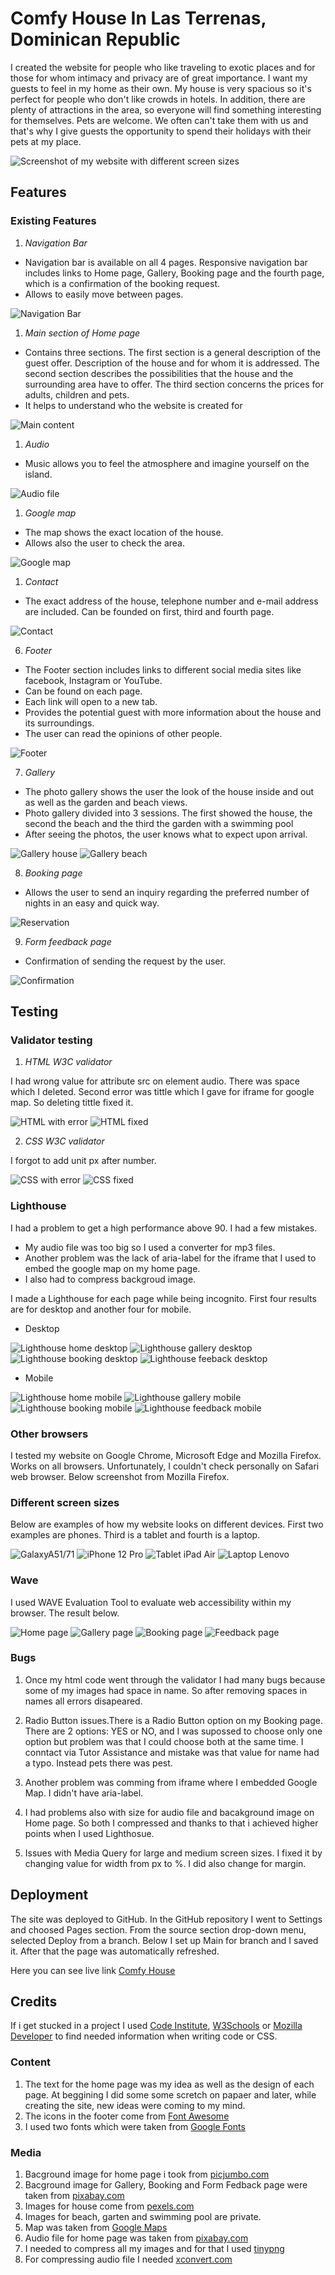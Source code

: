 # Comfy House In Las Terrenas, Dominican Republic

I created the website for people who like traveling to exotic places and for those for whom intimacy and privacy are of great importance. I want my guests to feel in my home as their own. My house is very spacious so it's perfect for people who don't like crowds in hotels. 
In addition, there are plenty of attractions in the area, so everyone will find something interesting for themselves. Pets are welcome. We often can't take them with us and that's why I give guests the opportunity to spend their holidays with their pets at my place.

![Screenshot of my website with different screen sizes](https://github.com/MarzenkaS/Comfy-House-New/blob/main/docs/main.view.png?raw=true)

## Features


### Existing Features

1. _Navigation Bar_
  
- Navigation bar is available on all 4 pages. Responsive navigation bar includes links to Home page, Gallery, Booking page and the fourth page, which is a confirmation of the booking request. 
- Allows to easily move between pages.

![Navigation Bar](https://github.com/MarzenkaS/Comfy-House-New/blob/main/docs/nav.bar.png?raw=true)

1. _Main section of Home page_

- Contains three sections. The first section is a general description of the guest offer. Description of the house and for whom it is addressed. The second section describes the possibilities that the house and the surrounding area have to offer. The third section concerns the prices for adults, children and pets.
- It helps to understand who the website is created for

![Main content](https://github.com/MarzenkaS/Comfy-House-New/blob/main/docs/main.content.png?raw=true)

1. _Audio_ 

- Music allows you to feel the atmosphere and imagine yourself on the island.

![Audio file](https://github.com/MarzenkaS/Comfy-House-New/blob/main/docs/audio.png?raw=true)

1. _Google map_

- The map shows the exact location of the house.
- Allows also the user to check the area.

![Google map](https://github.com/MarzenkaS/Comfy-House-New/blob/main/docs/google.map.png?raw=true)

1. _Contact_

- The exact address of the house, telephone number and e-mail address are included. Can be founded on first, third and fourth page.

![Contact](https://github.com/MarzenkaS/Comfy-House-New/blob/main/docs/contact.png?raw=true)

6. _Footer_

- The Footer section includes links to different social media sites like facebook, Instagram or YouTube.
- Can be found on each page.
- Each link will open to a new tab.
- Provides the potential guest with more information about the house and its surroundings.
- The user can read the opinions of other people.

![Footer](https://github.com/MarzenkaS/Comfy-House-New/blob/main/docs/footer.png?raw=true)

7. _Gallery_
   
- The photo gallery shows the user the look of the house inside and out as well as the garden and beach views.
- Photo gallery divided into 3 sessions. The first showed the house, the second the beach and the third the  garden with a swimming pool
- After seeing the photos, the user knows what to expect upon arrival.

![Gallery house](https://github.com/MarzenkaS/Comfy-House-New/blob/main/docs/gallery1.png?raw=true)
![Gallery beach](https://github.com/MarzenkaS/Comfy-House-New/blob/main/docs/gallery3.png?raw=true)

8. _Booking page_

- Allows the user to send an inquiry regarding the preferred number of nights in an easy and quick way.

![Reservation](https://github.com/MarzenkaS/Comfy-House-New/blob/main/docs/reservation.png?raw=true)

9. _Form feedback page_

- Confirmation of sending the request by the user.

![Confirmation](https://github.com/MarzenkaS/Comfy-House-New/blob/main/docs/confirmation2.png?raw=true)

## Testing

### Validator testing

1. _HTML W3C validator_ 

I had wrong value for attribute src on element audio. There was space which I deleted. Second error was tittle which I gave for iframe for google map. So deleting tittle fixed it.

![HTML with error](https://github.com/MarzenkaS/Comfy-House-New/blob/main/docs/html.error.png?raw=true)
![HTML fixed](https://github.com/MarzenkaS/Comfy-House-New/blob/main/docs/html.fixed.png?raw=true)

2. _CSS W3C validator_

I forgot to add unit px after number. 

![CSS with error](https://github.com/MarzenkaS/Comfy-House-New/blob/main/docs/css.error.png?raw=true)
![CSS fixed](https://github.com/MarzenkaS/Comfy-House-New/blob/main/docs/css.fixed.png?raw=true)

### Lighthouse

I had a problem to get a high performance above 90. I had a few mistakes. 
- My audio file was too big so I used a converter for mp3 files. 
- Another problem was the lack of aria-label for the iframe that I used to embed the google map on my home page. 
- I also had to compress backgroud image.

I made a Lighthouse for each page while being incognito. First four results are for desktop and another four for mobile.

- Desktop

![Lighthouse home desktop](https://github.com/MarzenkaS/Comfy-House-New/blob/main/docs/Lighthouse.png?raw=true)
![Lighthouse gallery desktop](https://github.com/MarzenkaS/Comfy-House-New/blob/main/docs/gallery.desktop.png?raw=true)
![Lighthouse booking desktop](https://github.com/MarzenkaS/Comfy-House-New/blob/main/docs/booking.desktop.png?raw=true)
![Lighthouse feeback desktop](https://github.com/MarzenkaS/Comfy-House-New/blob/main/docs/feedback.desktop.png?raw=true)

- Mobile

![Lighthouse home mobile](https://github.com/MarzenkaS/Comfy-House-New/blob/main/docs/home.mobile.png?raw=true)
![Lighthouse gallery mobile](https://github.com/MarzenkaS/Comfy-House-New/blob/main/docs/gallery.mobile.png?raw=true)
![Lighthouse booking mobile](https://github.com/MarzenkaS/Comfy-House-New/blob/main/docs/booking.mobile.png?raw=true)
![Lighthouse feedback mobile](https://github.com/MarzenkaS/Comfy-House-New/blob/main/docs/feedback.mobile.png?raw=true)

### Other browsers

I tested my website on Google Chrome, Microsoft Edge and Mozilla Firefox. Works on all browsers. Unfortunately, I couldn't check personally on Safari web browser. Below screenshot from Mozilla Firefox.

### Different screen sizes

Below are examples of how my website looks on different devices. First two examples are phones. Third is a tablet and fourth is a laptop.

![GalaxyA51/71](https://github.com/MarzenkaS/Comfy-House-New/blob/main/docs/galaxya51.71.png?raw=true)
![iPhone 12 Pro](https://github.com/MarzenkaS/Comfy-House-New/blob/main/docs/iPhone12Pro.png?raw=true)
![Tablet iPad Air](https://github.com/MarzenkaS/Comfy-House-New/blob/main/docs/tablet.ipad.air.png?raw=true)
![Laptop Lenovo](https://github.com/MarzenkaS/Comfy-House-New/blob/main/docs/laptop.lenovo320s.png?raw=true)

### Wave

I used WAVE Evaluation Tool to evaluate web accessibility within my browser. The result below.

![Home page](https://github.com/MarzenkaS/Comfy-House-New/blob/main/docs/home.wave.png?raw=true)
![Gallery page](https://github.com/MarzenkaS/Comfy-House-New/blob/main/docs/gallery.wave.png?raw=true)
![Booking page](https://github.com/MarzenkaS/Comfy-House-New/blob/main/docs/booking.wave.png?raw=true)
![Feedback page](https://github.com/MarzenkaS/Comfy-House-New/blob/main/docs/feedback.wave.png?raw=true)

### Bugs

1. Once my html code went through the validator I had many bugs because some of my images had space in name. So after removing spaces in names all errors disapeared.
 
2. Radio Button issues.There is a Radio Button option on my Booking page. There are 2 options: YES or NO, and I was supossed to choose only one option but problem was that I could choose both at the same time. I conntact via Tutor Assistance and mistake was that value for name had a typo. Instead pets there was pest.

3. Another problem was comming from iframe where I embedded Google Map. I didn't have aria-label. 

4. I had problems also with size for audio file and bacakground image on Home page. So both I compressed and thanks to that i achieved higher points when I used Lighthosue.

5. Issues with Media Query for large and medium screen sizes. I fixed it by changing value for width from px to %. I did also change for margin.

## Deployment

The site was deployed to GitHub. In the GitHub repository I went to Settings and choosed Pages section. From the source section drop-down menu, selected Deploy from a branch. Below I set up Main for branch and I saved it. After that the page was automatically refreshed.

Here you can see live link [Comfy House](https://marzenkas.github.io/Comfy-House-New/)

## Credits

If i get stucked in a project I used [Code Institute](https://learn.codeinstitute.net/dashboard), [W3Schools](https://www.w3schools.com/) or [Mozilla Developer](https://developer.mozilla.org/en-US/) to find needed information when writing code or CSS.

### Content

1. The text for the home page was my idea as well as the design of each page. At beggining I did some some scretch on papaer and later, while creating the site, new ideas were coming to my mind.
2. The icons in the footer come from [Font Awesome](https://fontawesome.com/)
3. I used two fonts which were taken from [Google Fonts](https://fonts.google.com/)

### Media

1. Bacground image for home page i took from [picjumbo.com](https://picjumbo.com/search/+beach) 
2. Bacground image for Gallery, Booking and Form Fedback page were taken from [pixabay.com](https://pixabay.com)
3. Images for house come from [pexels.com](https://www.pexels.com)
4. Images for beach, garten and swimming pool are private.
5. Map was taken from [Google Maps](https://www.google.com/maps)
6. Audio file for home page was taken from [pixabay.com](https://pixabay.com/pl/music/bije-lofi-study-112191/)
9. I needed to compress all my images and for that I used [tinypng](https://tinypng.com/)
9. For compressing audio file I needed [xconvert.com](https://www.xconvert.com/)